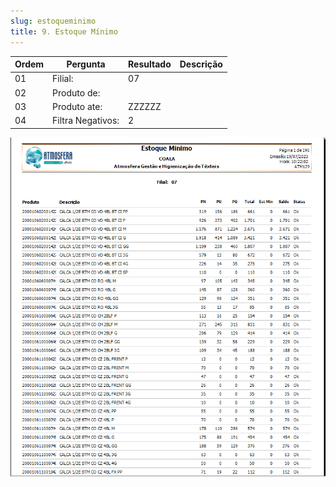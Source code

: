 ```yaml
---
slug: estoqueminimo
title: 9. Estoque Mínimo
---
```

Ordem | Pergunta | Resultado | Descrição
----- | -------- | --------- | ---------
01    |Filial: |07 |
02    |Produto de: | |
03    |Produto ate: |ZZZZZZ |
04    |Filtra Negativos: | 2|

![Alt text](image-2.png)
